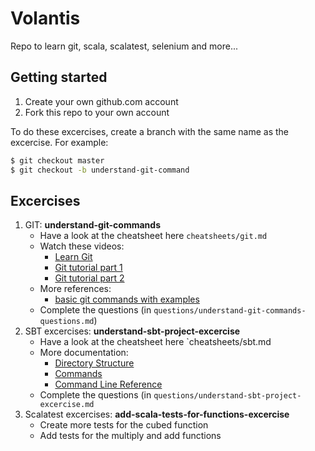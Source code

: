 # Volantis

Repo to learn git, scala, scalatest, selenium and more...

## Getting started

1. Create your own github.com account
2. Fork this repo to your own account

To do these excercises, create a branch with the same name as the excercise. For example:

```bash
$ git checkout master
$ git checkout -b understand-git-command
```

## Excercises

1. GIT: **understand-git-commands**
   - Have a look at the cheatsheet here `cheatsheets/git.md`
   - Watch these videos:
     - [Learn Git](https://www.youtube.com/watch?v=IHaTbJPdB-s&feature=youtu.be)
     - [Git tutorial part 1](https://www.youtube.com/watch?v=9GKpbI1siow)
     - [Git tutorial part 2](https://www.youtube.com/watch?v=n-p1RUmdl9M)
   - More references:
     - [basic git commands with examples](https://rubygarage.org/blog/most-basic-git-commands-with-examples)
   - Complete the questions (in `questions/understand-git-commands-questions.md`)
1. SBT excercises: **understand-sbt-project-excercise**
   - Have a look at the cheatsheet here `cheatsheets/sbt.md
   - More documentation:
     - [Directory Structure](https://www.scala-sbt.org/1.x/docs/Directories.html)
     - [Commands](https://www.scala-sbt.org/1.x/docs/Running.html)
     - [Command Line Reference](https://www.scala-sbt.org/1.x/docs/Command-Line-Reference.html)
   - Complete the questions (in `questions/understand-sbt-project-excercise.md`
1. Scalatest excercises: **add-scala-tests-for-functions-excercise**
   - Create more tests for the cubed function
   - Add tests for the multiply and add functions
